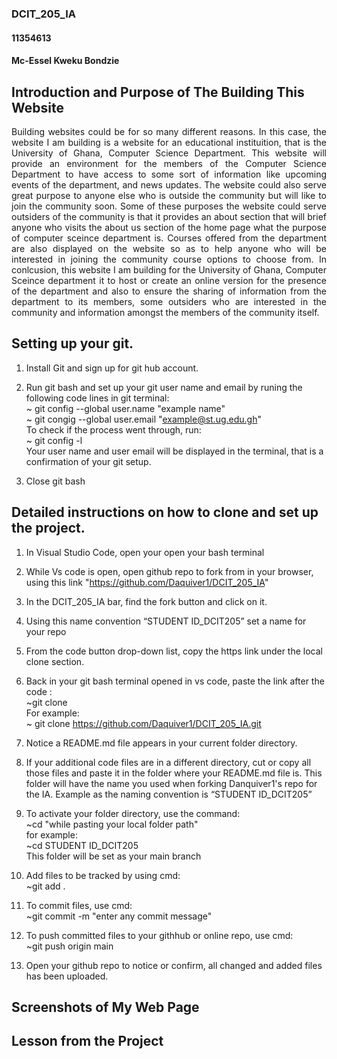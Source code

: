 ### DCIT_205_IA
#### 11354613
#### Mc-Essel Kweku Bondzie 

## Introduction and Purpose of The Building This Website
 <p style="text-align: justify;">
 Building websites could be for so many different reasons. In this case, the website I am building is a website for an educational instituition, that is the University of Ghana, Computer Science Department. This website will provide an environment for the members of the Computer Science Department to have access to some sort of information like upcoming events of the department, and news updates. The website could also serve great purpose to anyone else who is outside the community but will like to join the community soon. Some of these purposes the website could serve outsiders of the community is that it provides an about section that will brief anyone who visits the about us section of the home page what the purpose of computer sceince department is. Courses offered from the department are also displayed on the website so as to help anyone who will be interested in joining the community course options to choose from.
 In conlcusion, this website I am building for the University of Ghana, Computer Sceince department it to host or create an online version for the presence of the department and also to ensure the sharing of information from the department to its members, some outsiders who are interested in the community and information amongst the members of the community itself.  </p>

## Setting up your git.
1. Install Git and sign up for git hub account.

2. Run git bash and set up your git user name and email by runing the following code lines in git terminal:<br>
   ~ git config --global user.name "example name"<br>
   ~ git congig --global user.email "example@st.ug.edu.gh"<br>
      To check if the process went through, run:<br>
   ~ git config -l<br>
     Your user name and user email will be displayed in the terminal, that is a confirmation of your git setup.<br>

3. Close git bash<br>

## Detailed instructions on how to clone and set up the project.
 
1. In Visual Studio Code, open your open your bash terminal <br>

2. While Vs code is open, open github repo to fork  from in your browser, using this link "https://github.com/Daquiver1/DCIT_205_IA" <br>

3. In the DCIT_205_IA bar, find the fork button and click on it. <br>

4. Using this name convention “STUDENT ID_DCIT205” set a name for your repo<br>

5. From the code button drop-down list, copy the https link under the local clone section.<br>

6. Back in your git bash terminal opened in vs code, paste the link after the code :<br>
      ~git clone<br>
   For example:<br>
      ~ git clone https://github.com/Daquiver1/DCIT_205_IA.git<br>

7. Notice a README.md file appears in your current folder directory. <br>

8. If your additional code files are in a different directory, cut or copy all those files and paste it in the folder where your README.md file is. This folder will have the name you used when forking Danquiver1's repo for the IA. Example as the naming convention is “STUDENT ID_DCIT205”<br>

8. To activate your folder directory, use the command:<br>
   ~cd "while pasting your local folder path"<br>
   for example:<br>
   ~cd STUDENT ID_DCIT205<br>
   This folder will be set as your main branch<br>

9. Add files to be tracked by using cmd:<br>
   ~git add .<br>

10. To commit files, use cmd:<br>
   ~git commit -m "enter any commit message"<br>

11. To push committed files to your githhub or online repo, use cmd:<br>
   ~git push origin main<br>

12. Open your github repo to notice or confirm, all changed and added files has been uploaded.<br>


## Screenshots of My Web Page

## Lesson from the Project
